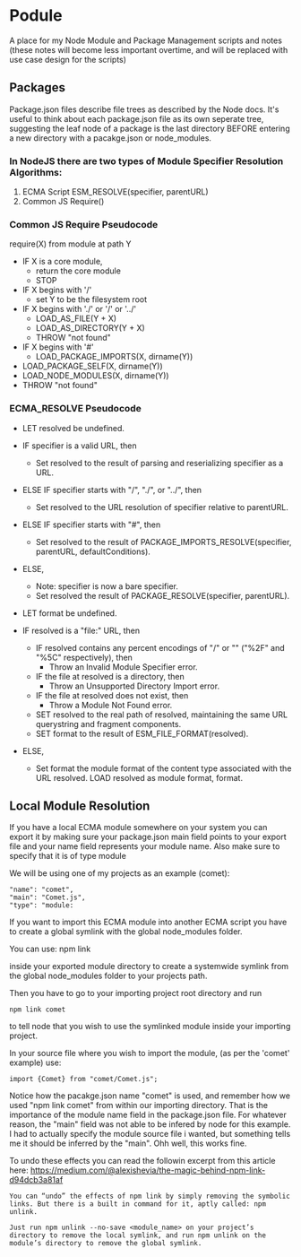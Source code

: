 # Podule

A place for my Node Module and Package Management scripts and notes (these notes will become less important overtime, and will be replaced with use case design for the scripts)

## Packages

Package.json files describe file trees as described by the Node docs. It's useful to think about each package.json file as its own seperate tree, suggesting the leaf node of a package is the last directory BEFORE entering a new directory with a pacakge.json or node_modules.

### In NodeJS there are two types of Module Specifier Resolution Algorithms:
1. ECMA Script ESM_RESOLVE(specifier, parentURL)
2. Common JS Require()

### Common JS Require Pseudocode
require(X) from module at path Y
- IF X is a core module,
  -  return the core module
  -  STOP
- IF X begins with '/'
   - set Y to be the filesystem root
- IF X begins with './' or '/' or '../'
   - LOAD_AS_FILE(Y + X)
   - LOAD_AS_DIRECTORY(Y + X)
   - THROW "not found"
- IF X begins with '#'
   - LOAD_PACKAGE_IMPORTS(X, dirname(Y))
- LOAD_PACKAGE_SELF(X, dirname(Y))
- LOAD_NODE_MODULES(X, dirname(Y))
- THROW "not found"

### ECMA_RESOLVE Pseudocode
- LET resolved be undefined.

- IF specifier is a valid URL, then
  - Set resolved to the result of parsing and reserializing specifier as a URL.
- ELSE IF specifier starts with "/", "./", or "../", then
  - Set resolved to the URL resolution of specifier relative to parentURL.
- ELSE IF specifier starts with "#", then
  - Set resolved to the result of PACKAGE_IMPORTS_RESOLVE(specifier, parentURL, defaultConditions).
- ELSE,
  - Note: specifier is now a bare specifier.
  - Set resolved the result of PACKAGE_RESOLVE(specifier, parentURL).
  
- LET format be undefined.

- IF resolved is a "file:" URL, then
  - IF resolved contains any percent encodings of "/" or "\" ("%2F" and "%5C" respectively), then
    - Throw an Invalid Module Specifier error.
  - IF the file at resolved is a directory, then
    - Throw an Unsupported Directory Import error.
  - IF the file at resolved does not exist, then
    - Throw a Module Not Found error.
  - SET resolved to the real path of resolved, maintaining the same URL querystring and fragment components.
  - SET format to the result of ESM_FILE_FORMAT(resolved).
- ELSE,
  - Set format the module format of the content type associated with the URL resolved.
LOAD resolved as module format, format.


## Local Module Resolution
If you have a local ECMA module somewhere on your system you can export it by making sure your package.json main field points to your export file and your name field represents your module name. Also make sure to specify that it is of type module

We will be using one of my projects as an example (comet):

    "name": "comet",
    "main": "Comet.js",
    "type": "module:
    
If you want to import this ECMA module into another ECMA script you have to create a global symlink with the global node_modules folder. 

You can use:
    npm link 

inside your exported module directory to create a systemwide symlink from the global node_modules folder to your projects path. 

Then you have to go to your importing project root directory and run 

    npm link comet 
    
to tell node that you wish to use the symlinked module inside your importing project. 

In your source file where you wish to import the module, (as per the 'comet' example) use:

    import {Comet} from "comet/Comet.js";

Notice how the pacakge.json name "comet" is used, and remember how we used "npm link comet" from within our importing directory. That is the importance of the module name field in the package.json file. For whatever reason, the "main" field was not able to be infered by node for this example. I had to actually specify the module source file i wanted, but something tells me it should be inferred by the "main". Ohh well, this works fine.

To undo these effects you can read the followin excerpt from this article here:
https://medium.com/@alexishevia/the-magic-behind-npm-link-d94dcb3a81af


    You can “undo” the effects of npm link by simply removing the symbolic links. But there is a built in command for it, aptly called: npm unlink.

    Just run npm unlink --no-save <module_name> on your project’s directory to remove the local symlink, and run npm unlink on the module’s directory to remove the global symlink.


